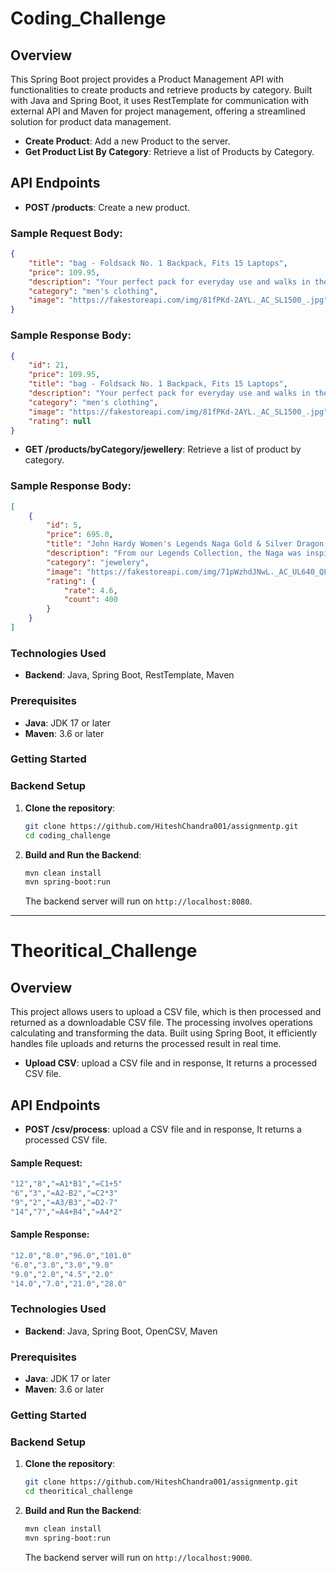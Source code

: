 # Coding_Challenge

## Overview
This Spring Boot project provides a Product Management API with functionalities to create products and retrieve products by category. Built with Java and Spring Boot, it uses RestTemplate for communication with external API and Maven for project management, offering a streamlined solution for product data management.

- **Create Product**: Add a new Product to the server.
- **Get Product List By Category**: Retrieve a list of Products by Category.


## API Endpoints

- **POST /products**: Create a new product.

### Sample Request Body:
```json
{
    "title": "bag - Foldsack No. 1 Backpack, Fits 15 Laptops",
    "price": 109.95,
    "description": "Your perfect pack for everyday use and walks in the forest. Stash your laptop (up to 15 inches) in the padded sleeve, your everyday",
    "category": "men's clothing",
    "image": "https://fakestoreapi.com/img/81fPKd-2AYL._AC_SL1500_.jpg"
}
```

### Sample Response Body:
```json
{
    "id": 21,
    "price": 109.95,
    "title": "bag - Foldsack No. 1 Backpack, Fits 15 Laptops",
    "description": "Your perfect pack for everyday use and walks in the forest. Stash your laptop (up to 15 inches) in the padded sleeve, your everyday",
    "category": "men's clothing",
    "image": "https://fakestoreapi.com/img/81fPKd-2AYL._AC_SL1500_.jpg",
    "rating": null
}
```



- **GET /products/byCategory/jewellery**: Retrieve a list of product by category.

### Sample Response Body:
```json
[
    {
        "id": 5,
        "price": 695.0,
        "title": "John Hardy Women's Legends Naga Gold & Silver Dragon Station Chain Bracelet",
        "description": "From our Legends Collection, the Naga was inspired by the mythical water dragon that protects the ocean's pearl. Wear facing inward to be bestowed with love and abundance, or outward for protection.",
        "category": "jewelery",
        "image": "https://fakestoreapi.com/img/71pWzhdJNwL._AC_UL640_QL65_ML3_.jpg",
        "rating": {
            "rate": 4.6,
            "count": 400
        }
    }
]
```

### Technologies Used

- **Backend**: Java, Spring Boot, RestTemplate, Maven

### Prerequisites

- **Java**: JDK 17 or later
- **Maven**: 3.6 or later

### Getting Started

### Backend Setup

1. **Clone the repository**:
    ```bash
    git clone https://github.com/HiteshChandra001/assignmentp.git
    cd coding_challenge
    ```

2. **Build and Run the Backend**:
    ```bash
    mvn clean install
    mvn spring-boot:run
    ```

    The backend server will run on `http://localhost:8080`.

<hr>


# Theoritical_Challenge

## Overview
This project allows users to upload a CSV file, which is then processed and returned as a downloadable CSV file. The processing involves operations calculating and transforming the data. Built using Spring Boot, it efficiently handles file uploads and returns the processed result in real time.

- **Upload CSV**:  upload a CSV file and in response, It returns a processed CSV file.

  
## API Endpoints

- **POST /csv/process**: upload a CSV file and in response, It returns a processed CSV file.


#### Sample Request:
```bash
"12","8","=A1*B1","=C1+5"
"6","3","=A2-B2","=C2*3"
"9","2","=A3/B3","=D2-7"
"14","7","=A4+B4","=A4*2"
```


#### Sample Response:
```bash
"12.0","8.0","96.0","101.0"
"6.0","3.0","3.0","9.0"
"9.0","2.0","4.5","2.0"
"14.0","7.0","21.0","28.0"
```


### Technologies Used

- **Backend**: Java, Spring Boot, OpenCSV, Maven

### Prerequisites

- **Java**: JDK 17 or later
- **Maven**: 3.6 or later

### Getting Started

### Backend Setup

1. **Clone the repository**:
    ```bash
    git clone https://github.com/HiteshChandra001/assignmentp.git
    cd theoritical_challenge
    ```

2. **Build and Run the Backend**:
    ```bash
    mvn clean install
    mvn spring-boot:run
    ```

    The backend server will run on `http://localhost:9000`.

    

